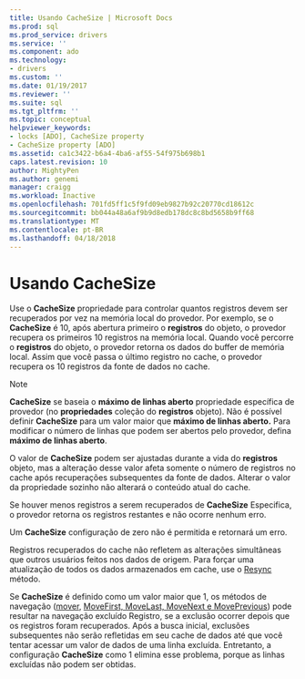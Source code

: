```yaml
---
title: Usando CacheSize | Microsoft Docs
ms.prod: sql
ms.prod_service: drivers
ms.service: ''
ms.component: ado
ms.technology:
- drivers
ms.custom: ''
ms.date: 01/19/2017
ms.reviewer: ''
ms.suite: sql
ms.tgt_pltfrm: ''
ms.topic: conceptual
helpviewer_keywords:
- locks [ADO], CacheSize property
- CacheSize property [ADO]
ms.assetid: ca1c3422-b6a4-4ba6-af55-54f975b698b1
caps.latest.revision: 10
author: MightyPen
ms.author: genemi
manager: craigg
ms.workload: Inactive
ms.openlocfilehash: 701fd5ff1c5f9fd09eb9827b92c20770cd18612c
ms.sourcegitcommit: bb044a48a6af9b9d8edb178dc8c8bd5658b9ff68
ms.translationtype: MT
ms.contentlocale: pt-BR
ms.lasthandoff: 04/18/2018
---
```

# <a name="using-cachesize"></a>Usando CacheSize
Use o **CacheSize** propriedade para controlar quantos registros devem ser recuperados por vez na memória local do provedor. Por exemplo, se o **CacheSize** é 10, após abertura primeiro o **registros** do objeto, o provedor recupera os primeiros 10 registros na memória local. Quando você percorre o **registros** do objeto, o provedor retorna os dados do buffer de memória local. Assim que você passa o último registro no cache, o provedor recupera os 10 registros da fonte de dados no cache.  
  
> [!NOTE]
>  **CacheSize** se baseia o **máximo de linhas aberto** propriedade específica de provedor (no **propriedades** coleção do **registros** objeto). Não é possível definir **CacheSize** para um valor maior que **máximo de linhas aberto.** Para modificar o número de linhas que podem ser abertos pelo provedor, defina **máximo de linhas aberto**.  
  
 O valor de **CacheSize** podem ser ajustadas durante a vida do **registros** objeto, mas a alteração desse valor afeta somente o número de registros no cache após recuperações subsequentes da fonte de dados. Alterar o valor da propriedade sozinho não alterará o conteúdo atual do cache.  
  
 Se houver menos registros a serem recuperados de **CacheSize** Especifica, o provedor retorna os registros restantes e não ocorre nenhum erro.  
  
 Um **CacheSize** configuração de zero não é permitida e retornará um erro.  
  
 Registros recuperados do cache não refletem as alterações simultâneas que outros usuários feitos nos dados de origem. Para forçar uma atualização de todos os dados armazenados em cache, use o [Resync](../../../ado/reference/ado-api/resync-method.md) método.  
  
 Se **CacheSize** é definido como um valor maior que 1, os métodos de navegação ([mover](../../../ado/reference/ado-api/move-method-ado.md), [MoveFirst, MoveLast, MoveNext e MovePrevious](../../../ado/reference/ado-api/movefirst-movelast-movenext-and-moveprevious-methods-ado.md)) pode resultar na navegação excluído Registro, se a exclusão ocorrer depois que os registros foram recuperados. Após a busca inicial, exclusões subsequentes não serão refletidas em seu cache de dados até que você tentar acessar um valor de dados de uma linha excluída. Entretanto, a configuração **CacheSize** como 1 elimina esse problema, porque as linhas excluídas não podem ser obtidas.
